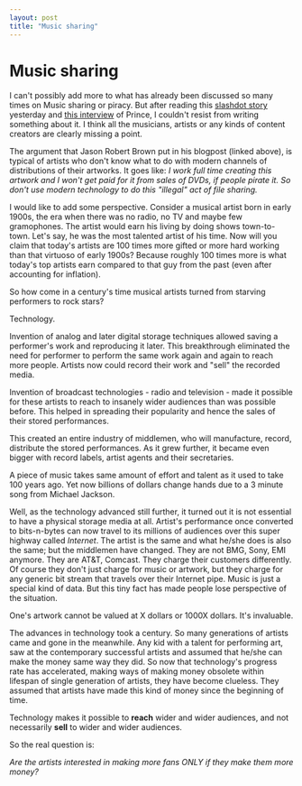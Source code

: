 ```yaml
---
layout: post
title: "Music sharing"
---
```

Music sharing
===
I can't possibly add more to what has already been discussed so many times on Music sharing or piracy. But after reading this [slashdot story][0] yesterday and [this interview][1] of Prince, I couldn't resist from writing something about it. I think all the musicians, artists or any kinds of content creators are clearly missing a point.

  
The argument that Jason Robert Brown put in his blogpost (linked above), is typical of artists who don't know what to do with modern channels of distributions of their artworks. It goes like: _I work full time creating this artwork and I won't get paid for it from sales of DVDs, if people pirate it. So don't use modern technology to do this "illegal" act of file sharing._

  
I would like to add some perspective. Consider a musical artist born in early 1900s, the era when there was no radio, no TV and maybe few gramophones. The artist would earn his living by doing shows town-to-town. Let's say, he was the most talented artist of his time. Now will you claim that today's artists are 100 times more gifted or more hard working than that virtuoso of early 1900s? Because roughly 100 times more is what today's top artists earn compared to that guy from the past (even after accounting for inflation).

  
So how come in a century's time musical artists turned from starving performers to rock stars?

  
Technology.

  
Invention of analog and later digital storage techniques allowed saving a performer's work and reproducing it later. This breakthrough eliminated the need for performer to perform the same work again and again to reach more people. Artists now could record their work and "sell" the recorded media.

  
Invention of broadcast technologies - radio and television - made it possible for these artists to reach to insanely wider audiences than was possible before. This helped in spreading their popularity and hence the sales of their stored performances.

  
This created an entire industry of middlemen, who will manufacture, record, distribute the stored performances. As it grew further, it became even bigger with record labels, artist agents and their secretaries.

  
A piece of music takes same amount of effort and talent as it used to take 100 years ago. Yet now billions of dollars change hands due to a 3 minute song from Michael Jackson.

  
Well, as the technology advanced still further, it turned out it is not essential to have a physical storage media at all. Artist's performance once converted to bits-n-bytes can now travel to its millions of audiences over this super highway called _Internet_. The artist is the same and what he/she does is also the same; but the middlemen have changed. They are not BMG, Sony, EMI anymore. They are AT&T, Comcast. They charge their customers differently. Of course they don't just charge for music or artwork, but they charge for any generic bit stream that travels over their Internet pipe. Music is just a special kind of data. But this tiny fact has made people lose perspective of the situation.

  
One's artwork cannot be valued at X dollars or 1000X dollars. It's invaluable.

  
The advances in technology took a century. So many generations of artists came and gone in the meanwhile. Any kid with a talent for performing art, saw at the contemporary successful artists and assumed that he/she can make the money same way they did. So now that technology's progress rate has accelerated, making ways of making money obsolete within lifespan of single generation of artists, they have become clueless. They assumed that artists have made this kind of money since the beginning of time.

  
Technology makes it possible to **reach** wider and wider audiences, and not necessarily **sell** to wider and wider audiences. 

  
So the real question is:

  
_Are the artists interested in making more fans ONLY if they make them more money?_

[0]: http://www.jasonrobertbrown.com/weblog/2010/06/fighting_with_teenagers_a_copy.php
[1]: http://mashable.com/2010/07/06/prince-the-internet-is-over/
